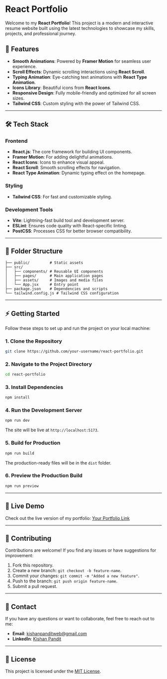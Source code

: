 # **React Portfolio**

Welcome to my **React Portfolio**! This project is a modern and interactive resume website built using the latest technologies to showcase my skills, projects, and professional journey.

## 🚀 **Features**

- **Smooth Animations**: Powered by **Framer Motion** for seamless user experience.
- **Scroll Effects**: Dynamic scrolling interactions using **React Scroll**.
- **Typing Animation**: Eye-catching text animations with **React Type Animation**.
- **Icons Library**: Beautiful icons from **React Icons**.
- **Responsive Design**: Fully mobile-friendly and optimized for all screen sizes.
- **Tailwind CSS**: Custom styling with the power of Tailwind CSS.

---

## 🛠️ **Tech Stack**

### **Frontend**
- **React.js**: The core framework for building UI components.
- **Framer Motion**: For adding delightful animations.
- **React Icons**: Icons to enhance visual appeal.
- **React Scroll**: Smooth scrolling effects for navigation.
- **React Type Animation**: Dynamic typing effect on the homepage.

### **Styling**
- **Tailwind CSS**: For fast and customizable styling.

### **Development Tools**
- **Vite**: Lightning-fast build tool and development server.
- **ESLint**: Ensures code quality with React-specific linting.
- **PostCSS**: Processes CSS for better browser compatibility.

---

## 📂 **Folder Structure**
```plaintext
├── public/         # Static assets
├── src/
│   ├── components/ # Reusable UI components
│   ├── pages/      # Main application pages
│   ├── assets/     # Images and media files
│   └── App.jsx     # Entry point
├── package.json    # Dependencies and scripts
└── tailwind.config.js # Tailwind CSS configuration
```

---

## ⚡ **Getting Started**

Follow these steps to set up and run the project on your local machine:

### **1. Clone the Repository**
```bash
git clone https://github.com/your-username/react-portfolio.git
```

### **2. Navigate to the Project Directory**
```bash
cd react-portfolio
```

### **3. Install Dependencies**
```bash
npm install
```

### **4. Run the Development Server**
```bash
npm run dev
```

The site will be live at `http://localhost:5173`.

### **5. Build for Production**
```bash
npm run build
```
The production-ready files will be in the `dist` folder.

### **6. Preview the Production Build**
```bash
npm run preview
```

---

## 🌟 **Live Demo**

Check out the live version of my portfolio: [Your Portfolio Link](#)

---

## 🤝 **Contributing**

Contributions are welcome! If you find any issues or have suggestions for improvement:
1. Fork this repository.
2. Create a new branch: `git checkout -b feature-name`.
3. Commit your changes: `git commit -m "Added a new feature"`.
4. Push to the branch: `git push origin feature-name`.
5. Submit a pull request.

---

## 📧 **Contact**

If you have any questions or want to collaborate, feel free to reach out to me:
- **Email**: [kishanpanditweb@gmail.com](mailto:kishanpanditweb@gmail.com)
- **LinkedIn**: [Kishan Pandit](https://www.linkedin.com/in/kishanpanditmernstack)

---

## 📜 **License**

This project is licensed under the [MIT License](LICENSE).
